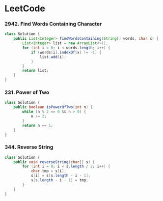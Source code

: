 # LeetCode

### 2942. Find Words Containing Character
```java
class Solution {
    public List<Integer> findWordsContaining(String[] words, char x) {
        List<Integer> list = new ArrayList<>();
        for (int i = 0; i < words.length; i++) {
            if (words[i].indexOf(x) != -1) {
                list.add(i);
            }
        }
        return list;
    }
}
```

### 231. Power of Two
```java
class Solution {
    public boolean isPowerOfTwo(int n) {
        while (n % 2 == 0 && n > 0) {
            n /= 2;
        }
        return n == 1;
    }
}
```

### 344. Reverse String
```java
class Solution {
    public void reverseString(char[] s) {
        for (int i = 0; i < s.length / 2; i++) {
            char tmp = s[i];
            s[i] = s[s.length - i - 1];
            s[s.length - i - 1] = tmp;
        }
    }
}
```
